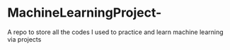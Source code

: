 # MachineLearningProject-
A repo to store all the codes I used to practice and learn machine learning via projects
